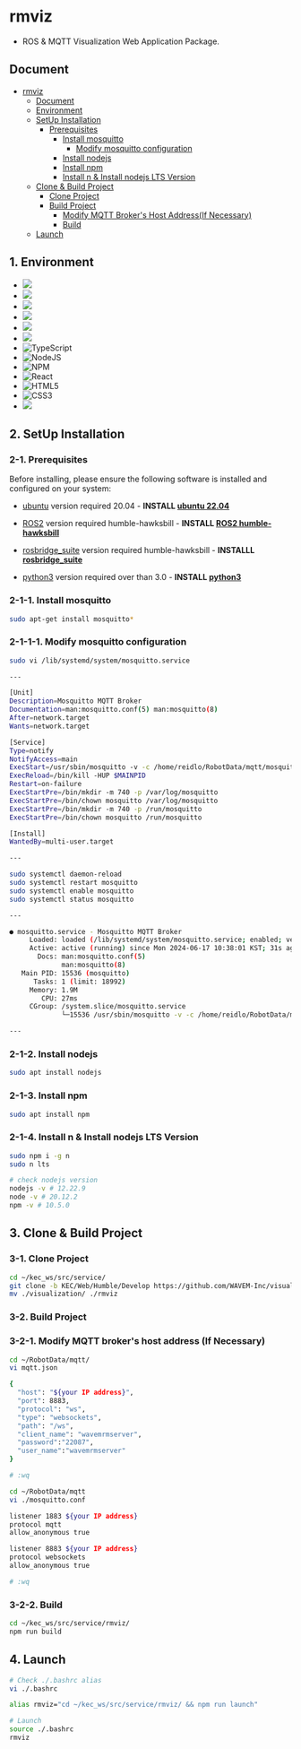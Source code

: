 # rmviz
- ROS & MQTT Visualization Web Application Package.

## Document
- [rmviz](#rmviz)
  - [Document](#document)
  - [Environment](#1-environment)
  - [SetUp Installation](#2-setup-installation)
    - [Prerequisites](#2-1-prerequisites)
      - [Install mosquitto](#2-1-1-install-mosquitto)
        - [Modify mosquitto configuration](#2-1-1-1-modify-mosquitto-configuration)
      - [Install nodejs](#2-1-2-install-nodejs)
      - [Install npm](#2-1-3-install-npm)
      - [Install n & Install nodejs LTS Version](#2-1-4-install-n--install-nodejs-lts-version)
  - [Clone & Build Project](#3-clone--build-project)
    - [Clone Project](#3-1-clone-project)
    - [Build Project](#3-2-build-project)
        - [Modify MQTT Broker's Host Address(If Necessary)](#3-2-1-modify-mqtt-brokers-host-address-if-necessary)
        - [Build](#3-2-2-build)
  - [Launch](#4-launch)


## 1. Environment
* <img src="https://img.shields.io/badge/ROS2 humble-22314E?style=for-the-badge&logo=ros&logoColor=white">
* <img src="https://img.shields.io/badge/ubuntu 22.04-E95420?style=for-the-badge&logo=ubuntu&logoColor=white">
* <img src="https://img.shields.io/badge/python 3.10.12-3670A0?style=for-the-badge&logo=python&logoColor=ffdd54">
* <img src="https://img.shields.io/badge/CMake-064F8C.svg?style=for-the-badge&logo=cmake&logoColor=white">
* <img src="https://img.shields.io/badge/mqtt-660066.svg?style=for-the-badge&logo=mqtt&logoColor=white">
* <img src="https://img.shields.io/badge/eclipse mosquitto-3C5280.svg?style=for-the-badge&logo=eclipse mosquitto&logoColor=white">
* ![TypeScript](https://img.shields.io/badge/typescript-3178C6.svg?style=for-the-badge&logo=typescript&logoColor=white)
* ![NodeJS](https://img.shields.io/badge/node.js-6DA55F?style=for-the-badge&logo=node.js&logoColor=white)
* ![NPM](https://img.shields.io/badge/npm-CB3837?style=for-the-badge&logo=npm&logoColor=white)
* ![React](https://img.shields.io/badge/react-%2320232a.svg?style=for-the-badge&logo=react&logoColor=%2361DAFB)
* ![HTML5](https://img.shields.io/badge/html5-%23E34F26.svg?style=for-the-badge&logo=html5&logoColor=white)
* ![CSS3](https://img.shields.io/badge/css3-%231572B6.svg?style=for-the-badge&logo=css3&logoColor=white)
* <img src="https://img.shields.io/badge/google Maps-4285F4.svg?style=for-the-badge&logo=google-maps&logoColor=red">

## 2. SetUp Installation

### 2-1. Prerequisites

Before installing, please ensure the following software is installed and configured on your system:

- [ubuntu](https://ubuntu.com/) version required 20.04 - **INSTALL [ubuntu 22.04](https://ubuntu.com/)**

- [ROS2](https://index.ros.org/doc/ros2/Installation/) version required humble-hawksbill -
  **INSTALL [ROS2 humble-hawksbill](https://docs.ros.org/en/humble/Installation/Ubuntu-Install-Debians.html)**

- [rosbridge_suite](https://github.com/RobotWebTools/rosbridge_suite) version required humble-hawksbill -
  **INSTALLL [rosbridge_suite](https://github.com/RobotWebTools/rosbridge_suite)**

- [python3](https://www.python.org/downloads/) version required over than 3.0 - 
  **INSTALL [python3](https://www.python.org/downloads/)**

### 2-1-1. Install mosquitto
```bash
sudo apt-get install mosquitto*
```

### 2-1-1-1. Modify mosquitto configuration
```bash
sudo vi /lib/systemd/system/mosquitto.service

---

[Unit]
Description=Mosquitto MQTT Broker
Documentation=man:mosquitto.conf(5) man:mosquitto(8)
After=network.target
Wants=network.target

[Service]
Type=notify
NotifyAccess=main
ExecStart=/usr/sbin/mosquitto -v -c /home/reidlo/RobotData/mqtt/mosquitto.conf # modification, Before) /etc/mosquitto/mosquitto.conf
ExecReload=/bin/kill -HUP $MAINPID
Restart=on-failure
ExecStartPre=/bin/mkdir -m 740 -p /var/log/mosquitto
ExecStartPre=/bin/chown mosquitto /var/log/mosquitto
ExecStartPre=/bin/mkdir -m 740 -p /run/mosquitto
ExecStartPre=/bin/chown mosquitto /run/mosquitto

[Install]
WantedBy=multi-user.target

---

sudo systemctl daemon-reload
sudo systemctl restart mosquitto
sudo systemctl enable mosquitto
sudo systemctl status mosquitto

---

● mosquitto.service - Mosquitto MQTT Broker
     Loaded: loaded (/lib/systemd/system/mosquitto.service; enabled; vendor preset: enabled)
     Active: active (running) since Mon 2024-06-17 10:38:01 KST; 31s ago
       Docs: man:mosquitto.conf(5)
             man:mosquitto(8)
   Main PID: 15536 (mosquitto)
      Tasks: 1 (limit: 18992)
     Memory: 1.9M
        CPU: 27ms
     CGroup: /system.slice/mosquitto.service
             └─15536 /usr/sbin/mosquitto -v -c /home/reidlo/RobotData/mqtt/mosquitto.conf

--- 
```

### 2-1-2. Install nodejs
```bash
sudo apt install nodejs
```

### 2-1-3. Install npm
```bash
sudo apt install npm
```

### 2-1-4. Install n & Install nodejs LTS Version
```bash
sudo npm i -g n
sudo n lts

# check nodejs version
nodejs -v # 12.22.9
node -v # 20.12.2
npm -v # 10.5.0
```

## 3. Clone & Build Project

### 3-1. Clone Project
```bash
cd ~/kec_ws/src/service/
git clone -b KEC/Web/Humble/Develop https://github.com/WAVEM-Inc/visualization.git
mv ./visualization/ ./rmviz
```

### 3-2. Build Project

### 3-2-1. Modify MQTT broker's host address (If Necessary)
```bash
cd ~/RobotData/mqtt/
vi mqtt.json

{
  "host": "${your IP address}",
  "port": 8883,
  "protocol": "ws",
  "type": "websockets",
  "path": "/ws",
  "client_name": "wavemrmserver",
  "password":"22087",
  "user_name":"wavemrmserver"
}

# :wq
```

```bash
cd ~/RobotData/mqtt
vi ./mosquitto.conf

listener 1883 ${your IP address}
protocol mqtt
allow_anonymous true

listener 8883 ${your IP address}
protocol websockets
allow_anonymous true

# :wq
```

### 3-2-2. Build 
```bash
cd ~/kec_ws/src/service/rmviz/
npm run build
```

## 4. Launch
```bash
# Check ./.bashrc alias
vi ./.bashrc

alias rmviz="cd ~/kec_ws/src/service/rmviz/ && npm run launch"

# Launch
source ./.bashrc
rmviz
```
